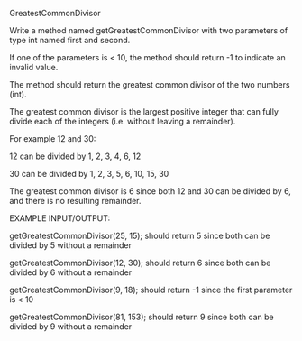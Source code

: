 GreatestCommonDivisor

Write a method named getGreatestCommonDivisor with two parameters of type int named first and second.

If one of the parameters is < 10, the method should return -1 to indicate an invalid value.

The method should return the greatest common divisor of the two numbers (int).

The greatest common divisor is the largest positive integer that can fully divide each of the integers (i.e. without leaving a remainder).



For example 12 and 30:

12 can be divided by 1, 2, 3, 4, 6, 12

30 can be divided by 1, 2, 3, 5, 6, 10, 15, 30

The greatest common divisor is 6 since both 12 and 30 can be divided by 6, and there is no resulting remainder.



EXAMPLE INPUT/OUTPUT:

getGreatestCommonDivisor(25, 15); should return 5 since both can be divided by 5 without a remainder

getGreatestCommonDivisor(12, 30); should return 6 since both can be divided by 6 without a remainder

getGreatestCommonDivisor(9, 18); should return -1 since the first parameter is < 10

getGreatestCommonDivisor(81, 153); should return 9 since both can be divided by 9 without a remainder